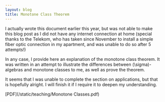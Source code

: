 ```yaml
---
layout: blog
title: Monotone Class Theorem 
---
```


I actually wrote this document earlier this year, but was not able to make this blog post as I did not have any internet connection at home (special thanks to the Telekom, who has taken since November to install a simple fiber optic connection in my apartment, and was unable to do so after 5 attempts!)

In any case, I provide here an explanation of the monotone class theorem. It was written in an attempt to illustrate the differences between \(\sigma\)-algebras and monotone classes to me, as well as prove the theorem.

It seems that I was unable to complete the section on applications, but that is hopefully alright. I will finish it if I require it to deepen my understanding.

[PDF](/static/teaching/Monotone Classes.pdf)

